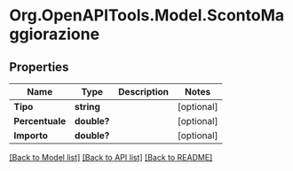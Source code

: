 # Org.OpenAPITools.Model.ScontoMaggiorazione

## Properties

Name | Type | Description | Notes
------------ | ------------- | ------------- | -------------
**Tipo** | **string** |  | [optional] 
**Percentuale** | **double?** |  | [optional] 
**Importo** | **double?** |  | [optional] 

[[Back to Model list]](../README.md#documentation-for-models) [[Back to API list]](../README.md#documentation-for-api-endpoints) [[Back to README]](../README.md)

